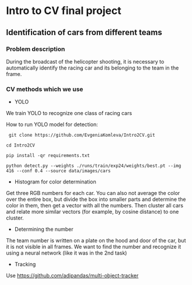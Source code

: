 # Intro to CV final project 

## Identification of cars from different teams
### Problem description
During the broadcast of the helicopter shooting, it is necessary to automatically identify the racing car and its belonging to the team in the frame.



### CV methods which we use
- YOLO

We  train YOLO to recognize one class of racing cars

How to run YOLO model for detection:

`
git clone https://github.com/EvgeniaKomleva/Intro2CV.git`

`cd Intro2CV`

`pip install -qr requirements.txt  `

`python detect.py --weights ./runs/train/exp24/weights/best.pt --img 416 --conf 0.4 --source data/images/cars
`

- Histogram for color determination

Get three RGB numbers for each car. You can also not average the color over the entire box, but divide the box into smaller parts and determine the color in them, then get a vector with all the numbers.
Then cluster all cars and relate more similar vectors (for example, by cosine distance) to one cluster.
- Determining the number

The team number is written on a plate on the hood and door of the car, but it is not visible in all frames. We want to find the number and recognize it using a neural network (like it was in the 2nd task)
- Tracking 

Use https://github.com/adipandas/multi-object-tracker 



